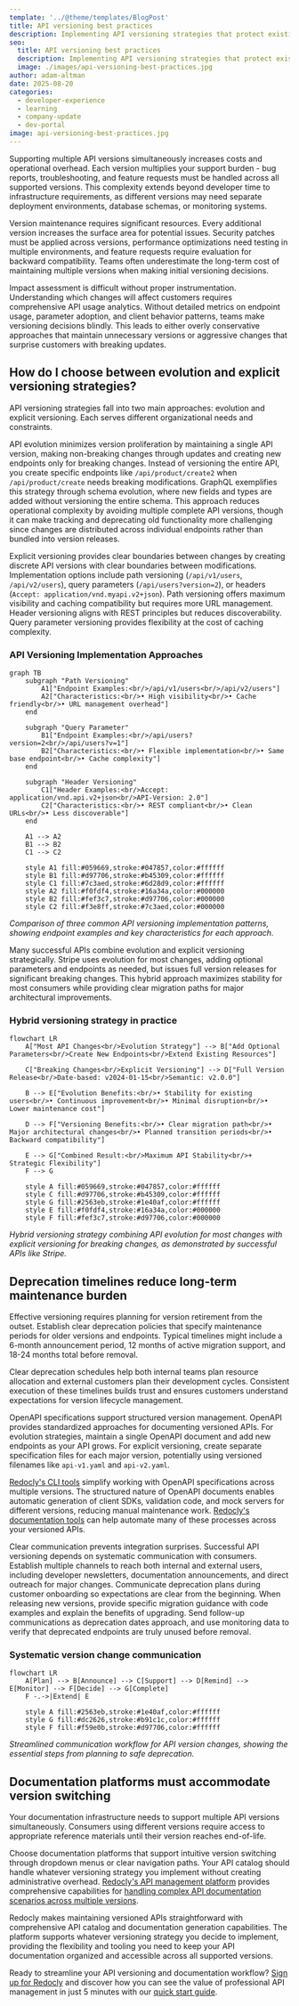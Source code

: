 ```yaml
---
template: '../@theme/templates/BlogPost'
title: API versioning best practices
description: Implementing API versioning strategies that protect existing integrations while enabling safe updates.
seo:
  title: API versioning best practices
  description: Implementing API versioning strategies that protect existing integrations while enabling safe updates.
  image: ./images/api-versioning-best-practices.jpg
author: adam-altman
date: 2025-08-20
categories:
  - developer-experience
  - learning
  - company-update
  - dev-portal
image: api-versioning-best-practices.jpg
---
```


Supporting multiple API versions simultaneously increases costs and operational overhead.
Each version multiplies your support burden - bug reports, troubleshooting, and feature requests must be handled across all supported versions.
This complexity extends beyond developer time to infrastructure requirements, as different versions may need separate deployment environments, database schemas, or monitoring systems.

Version maintenance requires significant resources.
Every additional version increases the surface area for potential issues.
Security patches must be applied across versions, performance optimizations need testing in multiple environments, and feature requests require evaluation for backward compatibility.
Teams often underestimate the long-term cost of maintaining multiple versions when making initial versioning decisions.

Impact assessment is difficult without proper instrumentation.
Understanding which changes will affect customers requires comprehensive API usage analytics.
Without detailed metrics on endpoint usage, parameter adoption, and client behavior patterns, teams make versioning decisions blindly.
This leads to either overly conservative approaches that maintain unnecessary versions or aggressive changes that surprise customers with breaking updates.

## How do I choose between evolution and explicit versioning strategies?

API versioning strategies fall into two main approaches: evolution and explicit versioning.
Each serves different organizational needs and constraints.

API evolution minimizes version proliferation by maintaining a single API version, making non-breaking changes through updates and creating new endpoints only for breaking changes.
Instead of versioning the entire API, you create specific endpoints like `/api/product/create2` when `/api/product/create` needs breaking modifications.
GraphQL exemplifies this strategy through schema evolution, where new fields and types are added without versioning the entire schema.
This approach reduces operational complexity by avoiding multiple complete API versions, though it can make tracking and deprecating old functionality more challenging since changes are distributed across individual endpoints rather than bundled into version releases.

Explicit versioning provides clear boundaries between changes by creating discrete API versions with clear boundaries between modifications.
Implementation options include path versioning (`/api/v1/users`, `/api/v2/users`), query parameters (`/api/users?version=2`), or headers (`Accept: application/vnd.myapi.v2+json`).
Path versioning offers maximum visibility and caching compatibility but requires more URL management.
Header versioning aligns with REST principles but reduces discoverability.
Query parameter versioning provides flexibility at the cost of caching complexity.

### API Versioning Implementation Approaches

```mermaid
graph TB
    subgraph "Path Versioning"
        A1["Endpoint Examples:<br/>/api/v1/users<br/>/api/v2/users"] 
        A2["Characteristics:<br/>• High visibility<br/>• Cache friendly<br/>• URL management overhead"]
    end
    
    subgraph "Query Parameter"  
        B1["Endpoint Examples:<br/>/api/users?version=2<br/>/api/users?v=1"]
        B2["Characteristics:<br/>• Flexible implementation<br/>• Same base endpoint<br/>• Cache complexity"]
    end
    
    subgraph "Header Versioning"
        C1["Header Examples:<br/>Accept: application/vnd.api.v2+json<br/>API-Version: 2.0"]
        C2["Characteristics:<br/>• REST compliant<br/>• Clean URLs<br/>• Less discoverable"]
    end
    
    A1 --> A2
    B1 --> B2  
    C1 --> C2
    
    style A1 fill:#059669,stroke:#047857,color:#ffffff
    style B1 fill:#d97706,stroke:#b45309,color:#ffffff
    style C1 fill:#7c3aed,stroke:#6d28d9,color:#ffffff
    style A2 fill:#f0fdf4,stroke:#16a34a,color:#000000
    style B2 fill:#fef3c7,stroke:#d97706,color:#000000
    style C2 fill:#f3e8ff,stroke:#7c3aed,color:#000000
```

*Comparison of three common API versioning implementation patterns, showing endpoint examples and key characteristics for each approach.*

Many successful APIs combine evolution and explicit versioning strategically.
Stripe uses evolution for most changes, adding optional parameters and endpoints as needed, but issues full version releases for significant breaking changes.
This hybrid approach maximizes stability for most consumers while providing clear migration paths for major architectural improvements.

### Hybrid versioning strategy in practice

```mermaid
flowchart LR
    A["Most API Changes<br/>Evolution Strategy"] --> B["Add Optional Parameters<br/>Create New Endpoints<br/>Extend Existing Resources"]
    
    C["Breaking Changes<br/>Explicit Versioning"] --> D["Full Version Release<br/>Date-based: v2024-01-15<br/>Semantic: v2.0.0"]
    
    B --> E["Evolution Benefits:<br/>• Stability for existing users<br/>• Continuous improvement<br/>• Minimal disruption<br/>• Lower maintenance cost"]
    
    D --> F["Versioning Benefits:<br/>• Clear migration path<br/>• Major architectural changes<br/>• Planned transition periods<br/>• Backward compatibility"]
    
    E --> G["Combined Result:<br/>Maximum API Stability<br/>+ Strategic Flexibility"]
    F --> G
    
    style A fill:#059669,stroke:#047857,color:#ffffff
    style C fill:#d97706,stroke:#b45309,color:#ffffff
    style G fill:#2563eb,stroke:#1e40af,color:#ffffff
    style E fill:#f0fdf4,stroke:#16a34a,color:#000000
    style F fill:#fef3c7,stroke:#d97706,color:#000000
```

*Hybrid versioning strategy combining API evolution for most changes with explicit versioning for breaking changes, as demonstrated by successful APIs like Stripe.*

## Deprecation timelines reduce long-term maintenance burden

Effective versioning requires planning for version retirement from the outset.
Establish clear deprecation policies that specify maintenance periods for older versions and endpoints.
Typical timelines might include a 6-month announcement period, 12 months of active migration support, and 18-24 months total before removal.

Clear deprecation schedules help both internal teams plan resource allocation and external customers plan their development cycles.
Consistent execution of these timelines builds trust and ensures customers understand expectations for version lifecycle management.

OpenAPI specifications support structured version management.
OpenAPI provides standardized approaches for documenting versioned APIs.
For evolution strategies, maintain a single OpenAPI document and add new endpoints as your API grows.
For explicit versioning, create separate specification files for each major version, potentially using versioned filenames like `api-v1.yaml` and `api-v2.yaml`.

[Redocly's CLI tools](https://redocly.com/docs/cli) simplify working with OpenAPI specifications across multiple versions.
The structured nature of OpenAPI documents enables automatic generation of client SDKs, validation code, and mock servers for different versions, reducing manual maintenance work.
[Redocly's documentation tools](https://redocly.com/docs/redoc) can help automate many of these processes across your versioned APIs.

Clear communication prevents integration surprises.
Successful API versioning depends on systematic communication with consumers.
Establish multiple channels to reach both internal and external users, including developer newsletters, documentation announcements, and direct outreach for major changes.
Communicate deprecation plans during customer onboarding so expectations are clear from the beginning.
When releasing new versions, provide specific migration guidance with code examples and explain the benefits of upgrading.
Send follow-up communications as deprecation dates approach, and use monitoring data to verify that deprecated endpoints are truly unused before removal.

### Systematic version change communication

```mermaid
flowchart LR
    A[Plan] --> B[Announce] --> C[Support] --> D[Remind] --> E[Monitor] --> F[Decide] --> G[Complete]
    F -.->|Extend| E
    
    style A fill:#2563eb,stroke:#1e40af,color:#ffffff
    style G fill:#dc2626,stroke:#b91c1c,color:#ffffff
    style F fill:#f59e0b,stroke:#d97706,color:#ffffff
```

*Streamlined communication workflow for API version changes, showing the essential steps from planning to safe deprecation.*

## Documentation platforms must accommodate version switching

Your documentation infrastructure needs to support multiple API versions simultaneously.
Consumers using different versions require access to appropriate reference materials until their version reaches end-of-life.

Choose documentation platforms that support intuitive version switching through dropdown menus or clear navigation paths.
Your API catalog should handle whatever versioning strategy you implement without creating administrative overhead.
[Redocly's API management platform](https://redocly.com/docs/realm/) provides comprehensive capabilities for [handling complex API documentation scenarios across multiple versions](https://redocly.com/docs/realm/content/versions).

Redocly makes maintaining versioned APIs straightforward with comprehensive API catalog and documentation generation capabilities.
The platform supports whatever versioning strategy you decide to implement, providing the flexibility and tooling you need to keep your API documentation organized and accessible across all supported versions.

Ready to streamline your API versioning and documentation workflow? [Sign up for Redocly](https://app.redocly.com/signup) and discover how you can see the value of professional API management in just 5 minutes with our [quick start guide](https://redocly.com/docs/api-registry/guides/api-registry-quickstart/).
